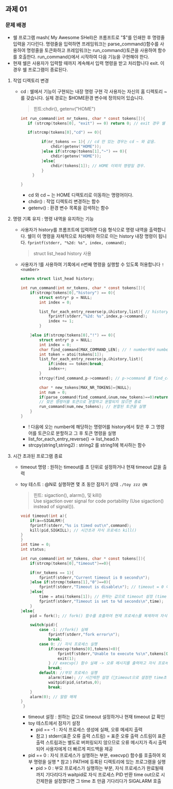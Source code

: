 과제 01
---
### 문제 배경
- 쉘 프로그램 mash( My Awesome SHell)은 프롬프트로 "$"를 인쇄한 후 명령줄 입력을 기다린다.
  명령줄을 입력하면 프레임워크는 parse_command()함수를 사용하여 명령줄을 토큰화하고 프레임워크는 run_command()토큰을 사용하여 함수를 호출한다. run_command()에서 시작하여 다음 기능을 구현해야 한다.
- 현재 쉘은 사용자가 입력할 때까지 계속해서 입력 명령을 받고 처리합니다 exit. 이 경우 쉘 프로그램이 종료된다.


       
1. 작업 디렉토리 변경
     - cd : 쉘에서 기능이 구현되는 내장 명령 구현
       각 사용자는 자신의 홈 디렉토리 ~를 갖습니다. 실제 경로는 $HOME환경 변수에 정의되어 있습니다.
       > 힌트:chdir(), getenv("HOME")

       ```c
       int run_command(int nr_tokens, char * const tokens[]){
          if (strcmp(tokens[0], "exit") == 0) return 0; // exit 경우 쉘 프로그램 종료.

          if(strcmp(tokens[0],"cd") == 0){

		        if(nr_tokens == 1){ // cd 만 있는 경우는 cd ~ 와 같음.
			        chdir(getenv("HOME"));
		        }else if(strcmp(tokens[1],"~") == 0){
			        chdir(getenv("HOME"));
		        }else{
			        chdir(tokens[1]); // HOME 이외의 명령일 경우.
		        }
	        }

       }
       ```
       * cd 와 cd ~ 는 HOME 디렉토리로 이동하는 명령어이다.
       * chdir() : 작업 디렉토리 변경하는 함수
       * getenv() : 환경 변수 목록을 검색하는 함수

     
        
2. 명령 기록 유지 : 명령 내역을 유지하는 기능
   - 사용자가 history를 프롬프트에 입력하면 다음 형식으로 명령 내역을 출력합니다. 쉘이 이 명령을 자체적으로 처리해야 하므로 이는 history 내장 명령이 됩니다.
     `fprintf(stderr, "%2d: %s", index, command);`
     > struct list_head history 사용
   - 사용자가 !를 사용하여 기록에서 n번째 명령을 실행할 수 있도록 허용합니다 `! <number>`

     	```c
      	extern struct list_head history;
     
      	int run_command(int nr_tokens, char * const tokens[]){
      		if(strcmp(tokens[0],"history") == 0){
		        struct entry* p = NULL;
		        int index = 0;

		        list_for_each_entry_reverse(p,&history,list){ // history를 역순으로 출력(예전명령을 순서대로)
			        fprintf(stderr,"%2d: %s",index,p->command);
			        index += 1;
		        }

	    	}else if(strcmp(tokens[0],"!") == 0){
		        struct entry* p = NULL;
		        int index = 0;
		        char find_command[MAX_COMMAND_LEN]; // ! number에서 number번째 명령어 저장
		        int token = atoi(tokens[1]);
		        list_for_each_entry_reverse(p,&history,list){
			        if(index == token)break;
			        index++;
		        }
		        strcpy(find_command,p->command); // p->command 를 find_command로 복사

		        char * new_tokens[MAX_NR_TOKENS]={NULL};
		        int num = 0;
		        if(parse_command(find_command,&num,new_tokens)==0)return -1;
      			// 찾은 명령어를 토큰으로 분할하고 분할되지 않으면 종료
		        run_command(num,new_tokens); // 분할된 토큰을 실행
           	}
       	}
     	```
     	* ! 다음에 오는 number에 해당하는 명령어를 history에서 찾은 후 그 명령어를 토큰으로 분할하고 그 후 토큰 명령을 실행
     	* list_for_each_entry_reverse() -> list_head.h
     	* strcpy(string1,string2) : string2 를 string1에 복사하는 함수
     	  

     
     
3. 시간 초과된 프로그램 종료
   - timeout 명령 : 원하는 timeout를 초 단위로 설정하거나 현재 timeout 값을 출력
   - toy 테스트 : @N로 실행하면 몇 초 동안 잠자기 상태 `./toy zzz @N`
     	> 힌트: sigaction(), alarm(), 및 kill()  
      	> Use sigaction over signal for code portability (Use sigaction() instead of signal()).

     	```c
     	void timeout(int a){
     		if(a==SIGALRM){
			fprintf(stderr,"%s is timed out\n",command);
			kill(pid,SIGKILL); // 시간초과 자식 프로세스 kill()
		}
     	}
     	int time = 0;
     	int status;

     	int run_command(int nr_tokens, char * const tokens[]){
     		if(strcmp(tokens[0],"timeout")==0){

			if(nr_tokens == 1){
				fprintf(stderr,"Current timeout is 0 second\n");
			}else if(strcmp(tokens[1],"0")==0){
				fprintf(stderr,"Timeout is disable\n"); // timeout = 0 이면 timeout 비활성화
			}else{
				time = atoi(tokens[1]); // 원하는 값으로 timeout 설정 (time 값 변경)
				fprintf(stderr,"Timeout is set to %d seconds\n",time);
			}
		}else{
			pid = fork(); // fork() 함수를 호출하여 현재 프로세스를 복제하여 자식 프로세스를 생성

			switch(pid){
				case -1: //fork() 실패
					fprintf(stderr,"fork error\n");
					break;
				case 0: // 자식 프로세스 실행
					if(execvp(tokens[0],tokens)<0){
						fprintf(stderr,"Unable to execute %s\n",tokens[0]);
						exit(1);
					} // execvp() 함수 실패 -> 오류 메시지를 출력하고 자식 프로세스를 종료
					break;
				default: //부모 프로세스 실행 
					alarm(time); // 시간제한 설정 (timeout으로 설정한 time초 후 signal 전송 -> SIGALARM 호출)
					waitpid(pid,&status,0);
					break;	
			}	
			alarm(0); // 알람 해제
		}
    	 }
   
     	```
      	* timeout 설정 : 원하는 값으로 timeout 설정하거나 현재 timeout 값 확인
     	* toy 테스트에서 잠자기 설정
     	 	* pid == -1 : 자식 프로세스 생성에 실패, 오류 메세지 출력
   			* 참고 ) stderr(표준 오류 출력 스트림)
   				= 표준 오류 출력 스트림이 표준 출력 스트림과는 별도로 버퍼링되지 않으므로 오류 메시지가 즉시 출력되어 사용자에게 더 빠르게 피드백을 제공
   		* pid == 0 : 자식 프로세스가 실행하는 부분, execvp() 함수를 호출하여 외부 명령을 실행
       			* 참고 ) PATH에 등록된 디렉토리에 있는 프로그램을 실행
       		* pid > 0 : 부모 프로세스가 실행하는 부분, 자식 프로세스가 완료될때 까지 기다리다가 waitpid로 자식 프로세스 PID 반환
         		time out으로 시간제한을 설정했다면 그 time 초 만큼 기다리다가 SIGALARM 호출
   






       

